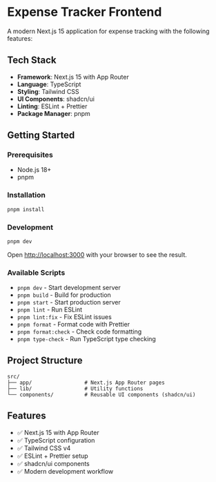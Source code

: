 # Expense Tracker Frontend

A modern Next.js 15 application for expense tracking with the following features:

## Tech Stack

- **Framework**: Next.js 15 with App Router
- **Language**: TypeScript
- **Styling**: Tailwind CSS
- **UI Components**: shadcn/ui
- **Linting**: ESLint + Prettier
- **Package Manager**: pnpm

## Getting Started

### Prerequisites

- Node.js 18+ 
- pnpm

### Installation

```bash
pnpm install
```

### Development

```bash
pnpm dev
```

Open [http://localhost:3000](http://localhost:3000) with your browser to see the result.

### Available Scripts

- `pnpm dev` - Start development server
- `pnpm build` - Build for production
- `pnpm start` - Start production server
- `pnpm lint` - Run ESLint
- `pnpm lint:fix` - Fix ESLint issues
- `pnpm format` - Format code with Prettier
- `pnpm format:check` - Check code formatting
- `pnpm type-check` - Run TypeScript type checking

## Project Structure

```
src/
├── app/                 # Next.js App Router pages
├── lib/                 # Utility functions
└── components/          # Reusable UI components (shadcn/ui)
```

## Features

- ✅ Next.js 15 with App Router
- ✅ TypeScript configuration
- ✅ Tailwind CSS v4
- ✅ ESLint + Prettier setup
- ✅ shadcn/ui components
- ✅ Modern development workflow
